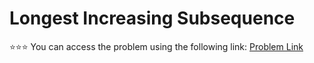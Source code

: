 # Longest Increasing Subsequence
 ⭐⭐⭐
You can access the problem using the following link: [Problem Link](https://leetcode.com/problems/longest-increasing-subsequence/description/)